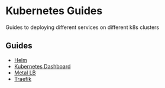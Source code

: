 # Kubernetes Guides
Guides to deploying different services on different k8s clusters

## Guides

- [Helm](./helm/README.md)
- [Kubernetes Dashboard](./k8s-dashboard-helm/README.md)
- [Metal LB](./metal-lb/README.md)
- [Traefik](./traefik-helm/README.md)